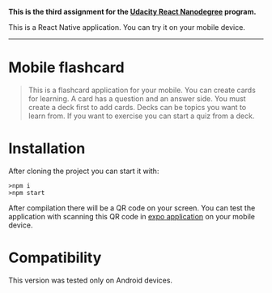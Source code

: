 **This is the third assignment for the [Udacity React Nanodegree](https://www.udacity.com/course/react-nanodegree--nd019) program.**

This is a React Native application. You can try it on your mobile device.

---

# Mobile flashcard

> This is a flashcard application for your mobile. You can create cards for learning. A card has a question and an answer side. You must create a deck first to add cards. Decks can be topics you want to learn from. If you want to exercise you can start a quiz from a deck.

# Installation

After cloning the project you can start it with:

```
>npm i
>npm start
```

After compilation there will be a QR code on your screen. You can test the application with scanning this QR code in [expo application](https://expo.io/tools#client) on your mobile device.

# Compatibility

This version was tested only on Android devices.
